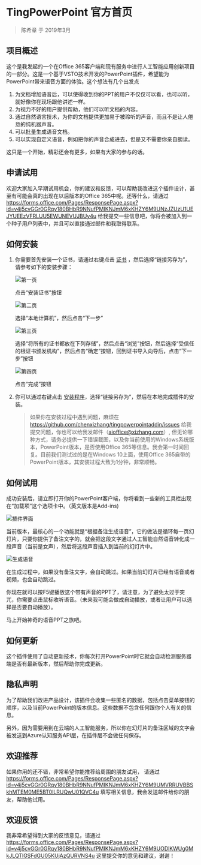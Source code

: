 # TingPowerPoint 官方首页

> 陈希章 于 2019年3月

## 项目概述

这个是我发起的一个在Office 365客户端和现有服务中进行人工智能应用创新项目的一部分。这是一个基于VSTO技术开发的PowerPoint插件，希望能为PowerPoint带来语音方面的体验。这个想法有几个出发点

1. 为文档增加语音后，可以使得收到你的PPT的用户不仅仅可以看，也可以听，就好像你在现场跟他讲述一样。
1. 为视力不好的用户提供帮助，他们可以听文档的内容。
1. 通过自然语言技术，为你的文档提供更加易于被聆听的声音，而且不是让人倦怠的纯机器声音。
1. 可以批量生成语音文档。
1. 可以实现自定义语音，例如把你的声音合成进去，但是又不需要你亲自朗读。

这只是一个开始，精彩还会有更多，如果有大家的参与的话。

## 申请试用

欢迎大家加入早期试用机会，你的建议和反馈，可以帮助我改进这个插件设计，甚至有可能会真的出现在以后版本的Office 365中呢。还等什么，请通过 <https://forms.office.com/Pages/ResponsePage.aspx?id=v4j5cvGGr0GRqy180BHbR9NNufPMIKNJmM6xKHZY6M9UNzJZUzU1UEJYUEEzVFRLUU5EWUNEVUJBUy4u> 给我提交一些信息吧，你将会被加入到一个种子用户列表中，并且可以直接通过邮件和我取得联系。

## 如何安装

1. 你需要首先安装一个证书，请通过右键点击 [证书](/resources/aioffice.cer) ，然后选择“链接另存为”，请参考如下的安装步骤：

    ![第一页](images/2019-03-21-09-16-08.png)

    点击“安装证书”按钮

    ![第二页](images/2019-03-21-09-17-05.png)

    选择“本地计算机”，然后点击“下一步”

    ![第三页](images/2019-03-21-09-18-35.png)

    选择“将所有的证书都放在下列存储”，然后点击“浏览”按钮，然后选择“受信任的根证书颁发机构”，然后点击“确定”按钮，回到证书导入向导后，点击“下一步”按钮

    ![第四页](images/2019-03-21-09-21-24.png)

    点击“完成”按钮

1. 你可以通过右键点击 [安装程序](/resources/installer.exe)，选择“链接另存为”，然后在本地完成插件的安装。
    > 如果你在安装过程中遇到问题，麻烦在<https://github.com/chenxizhang/tingpowerpointaddin/issues> 给我提交问题，你也可以给我发邮件（aioffice@xizhang.com）, 但无论哪种方式，请务必提供一下错误截图，以及你当前使用的Windows系统版本，PowerPoint版本，是否使用Office 365等信息。我会第一时间回复。目前我们测试过的是在Windows 10上面，使用Office 365自带的PowerPoint版本，其安装过程大致为1分钟，非常顺畅。

## 如何试用

成功安装后，请立即打开你的PowerPoint客户端，你将看到一些新的工具栏出现在“加载项”这个选项卡中。（英文版本是Add-ins)

![插件界面](images/2019-03-21-09-29-37.png)

当前版本，最核心的一个功能就是“根据备注生成语音”，它的做法是循环每一页幻灯片，只要你提供了备注文字的，就会把这段文字通过人工智能自然语音转化成一段声音（当前是女声），然后将这段声音插入到当前的幻灯片中。

![生成语音](images/2019-03-21-09-32-56.png)

在生成过程中，如果没有备注文字，会自动跳过。如果当前幻灯片已经有语音或者视频，也会自动跳过。

你现在就可以按F5键播放这个带有声音的PPT了，请注意，为了避免太过于突兀，你需要点击鼠标收听语音。（未来我可能会做成自动播放，或者让用户可以选择是否要自动播放）。

马上开始神奇的语音PPT之旅吧。

## 如何更新

这个插件使用了自动更新技术，你每次打开PowerPoint时它就会自动检测服务器端是否有最新版本，然后帮助你完成更新。

## 隐私声明

为了帮助我们改进产品设计，该插件会收集一些匿名的数据，包括点击菜单按钮的顺序，以及当前PowerPoint的版本信息。这些数据不包含任何跟你个人有关的信息。

另外，因为需要用到在云端的人工智能服务，所以你在幻灯片的备注区域的文字会被发送到Azure认知服务API层，在插件层不会做任何保存。

## 欢迎推荐

如果你用的还不错，非常希望你能推荐给周围的朋友试用， 请通过 <https://forms.office.com/Pages/ResponsePage.aspx?id=v4j5cvGGr0GRqy180BHbR9NNufPMIKNJmM6xKHZY6M9UMVRRUVBBSkhMTEM0ME5BT0lLRUQwU01QVC4u> 填写相关信息，我会发送邮件给你的朋友，帮助他试用。

## 欢迎反馈

我非常希望得到大家的反馈意见，请通过 <https://forms.office.com/Pages/ResponsePage.aspx?id=v4j5cvGGr0GRqy180BHbR9NNufPMIKNJmM6xKHZY6M9UODlKWUg0MkJLQTlGSFdGU05KUjAzQURVNS4u> 这里提交你的意见和建议，谢谢！